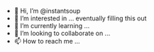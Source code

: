 - 👋 Hi, I’m @instantsoup
- 👀 I’m interested in ... eventually filling this out
- 🌱 I’m currently learning ...
- 💞️ I’m looking to collaborate on ...
- 📫 How to reach me ...

<!---
instantsoup/instantsoup is a ✨ special ✨ repository because its `README.md` (this file) appears on your GitHub profile.
You can click the Preview link to take a look at your changes.
--->
